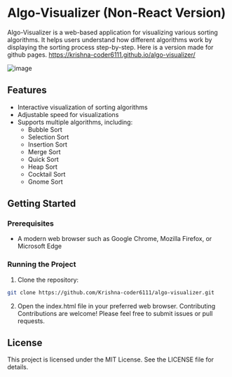 # Algo-Visualizer (Non-React Version)

Algo-Visualizer is a web-based application for visualizing various sorting algorithms. It helps users understand how different algorithms work by displaying the sorting process step-by-step.
Here is a version made for github pages. https://krishna-coder6111.github.io/algo-visualizer/

![image](https://user-images.githubusercontent.com/70067302/228083443-9e3a79a6-c230-4926-ad2a-183bc52a5564.png)

## Features

- Interactive visualization of sorting algorithms
- Adjustable speed for visualizations
- Supports multiple algorithms, including:
  - Bubble Sort
  - Selection Sort
  - Insertion Sort
  - Merge Sort
  - Quick Sort
  - Heap Sort
  - Cocktail Sort
  - Gnome Sort

## Getting Started

### Prerequisites

- A modern web browser such as Google Chrome, Mozilla Firefox, or Microsoft Edge

### Running the Project

1. Clone the repository:

```bash
git clone https://github.com/Krishna-coder6111/algo-visualizer.git
```

2. Open the index.html file in your preferred web browser.
Contributing
Contributions are welcome! Please feel free to submit issues or pull requests.

## License
This project is licensed under the MIT License. See the LICENSE file for details.
